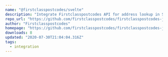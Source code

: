 ```yaml
---
name: "@firstclasspostcodes/svelte"
description: "Integrate Firstclasspostcodes API for address lookup in Svelte forms."
repo_url: "https://github.com/firstclasspostcodes/firstclasspostcodes-js-plugin"
author: "Firstclasspostcodes"
homepage: "https://github.com/firstclasspostcodes/firstclasspostcodes-js-plugin"
downloads: 8
updated: "2020-07-30T21:04:04.316Z"
tags: 
  - integration
---
```

